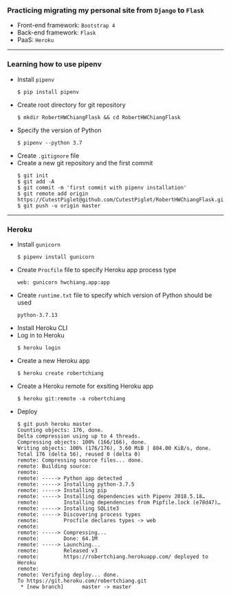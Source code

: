 ### Practicing migrating my personal site from `Django` to `Flask`

* Front-end framework: `Bootstrap 4`
* Back-end framework: `Flask`
* PaaS: `Heroku`

-----

### Learning how to use pipenv

* Install `pipenv`
  ```shell
  $ pip install pipenv
  ```
* Create root directory for git repository
  ```shell
  $ mkdir RobertHWChiangFlask && cd RobertHWChiangFlask
  ```
* Specify the version of Python
  ```shell
  $ pipenv --python 3.7
  ```
* Create `.gitignore` file
* Create a new git repository and the first commit
  ```shell
  $ git init
  $ git add -A
  $ git commit -m 'first commit with pipenv installation'
  $ git remote add origin https://CutestPiglet@github.com/CutestPiglet/RobertHWChiangFlask.git
  $ git push -u origin master
  ```
-----

### Heroku

* Install `gunicorn`
  ```shell
  $ pipenv install gunicorn
  ```
* Create `Procfile` file to specify Heroku app process type
  ```
  web: gunicorn hwchiang.app:app
  ```
* Create `runtime.txt` file to specify which version of Python should be used
  ```
  python-3.7.13
  ```
* Install Heroku CLI
* Log in to Heroku
  ```shell
  $ heroku login
  ```
* Create a new Heroku app
  ```shell
  $ heroku create robertchiang
  ```
* Create a Heroku remote for exsiting Heroku app
  ```shell
  $ heroku git:remote -a robertchiang
  ```
* Deploy
  ```shell
  $ git push heroku master
  Counting objects: 176, done.
  Delta compression using up to 4 threads.
  Compressing objects: 100% (166/166), done.
  Writing objects: 100% (176/176), 3.60 MiB | 804.00 KiB/s, done.
  Total 176 (delta 56), reused 0 (delta 0)
  remote: Compressing source files... done.
  remote: Building source:
  remote: 
  remote: -----> Python app detected
  remote: -----> Installing python-3.7.5
  remote: -----> Installing pip
  remote: -----> Installing dependencies with Pipenv 2018.5.18…
  remote:        Installing dependencies from Pipfile.lock (e78d47)…
  remote: -----> Installing SQLite3
  remote: -----> Discovering process types
  remote:        Procfile declares types -> web
  remote: 
  remote: -----> Compressing...
  remote:        Done: 64.1M
  remote: -----> Launching...
  remote:        Released v3
  remote:        https://robertchiang.herokuapp.com/ deployed to Heroku
  remote: 
  remote: Verifying deploy... done.
  To https://git.heroku.com/robertchiang.git
   * [new branch]      master -> master
  ```
